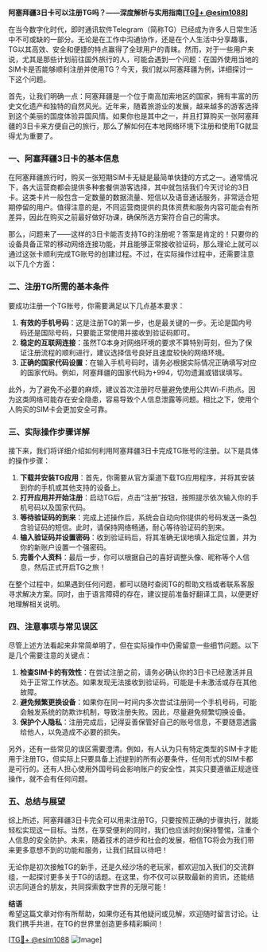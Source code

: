 **阿塞拜疆3日卡可以注册TG吗？——深度解析与实用指南[[TG💪+ @esim1088](https://t.me/s/esim1088)]**

在当今数字化时代，即时通讯软件Telegram（简称TG）已经成为许多人日常生活中不可或缺的一部分。无论是在工作中沟通协作，还是在个人生活中分享趣事，TG以其高效、安全和便捷的特点赢得了全球用户的青睐。然而，对于一些用户来说，尤其是那些计划前往国外旅行的人，可能会遇到一个问题：在国外使用当地的SIM卡是否能够顺利注册并使用TG？今天，我们就以阿塞拜疆为例，详细探讨一下这个问题。

首先，让我们明确一点：阿塞拜疆是一个位于南高加索地区的国家，拥有丰富的历史文化遗产和独特的自然风光。近年来，随着旅游业的发展，越来越多的游客选择到这个美丽的国度体验异国风情。如果你也是其中之一，并且打算购买一张阿塞拜疆的3日卡来方便自己的旅行，那么了解如何在本地网络环境下注册和使用TG就显得尤为重要了。

### 一、阿塞拜疆3日卡的基本信息

在阿塞拜疆旅行时，购买一张短期SIM卡无疑是最简单快捷的方式之一。通常情况下，各大运营商都会提供多种套餐供游客选择，其中就包括我们今天讨论的3日卡。这类卡片一般包含一定数量的数据流量、短信以及语音通话服务，非常适合短期停留的用户。值得注意的是，不同运营商提供的具体资费和服务内容可能会有所差异，因此在购买之前最好做好功课，确保所选方案符合自己的需求。

那么，问题来了——这样的3日卡能否支持TG的注册呢？答案是肯定的！只要你的设备具备正常的移动网络连接功能，并且能够正常接收验证码，那么理论上就可以通过这张卡顺利完成TG账号的创建过程。不过，在实际操作过程中，还需要注意以下几个方面：

### 二、注册TG所需的基本条件

要成功注册一个TG账号，你需要满足以下几点基本要求：

1. **有效的手机号码**：这是注册TG的第一步，也是最关键的一步。无论是国内号码还是国际号码，只要能正常使用并接收到验证码即可。
2. **稳定的互联网连接**：虽然TG本身对网络环境的要求不算特别苛刻，但为了保证注册流程的顺利进行，建议选择信号良好且速度较快的网络环境。
3. **正确的国家代码设置**：在输入手机号码时，请务必根据实际情况正确填写对应的国家代码。例如，阿塞拜疆的国家代码为+994，切勿遗漏或错误填写。

此外，为了避免不必要的麻烦，建议首次注册时尽量避免使用公共Wi-Fi热点。因为这类网络可能存在安全隐患，容易导致个人信息泄露等问题。相比之下，使用个人购买的SIM卡会更加安全可靠。

### 三、实际操作步骤详解

接下来，我们将详细介绍如何利用阿塞拜疆3日卡完成TG账号的注册。以下是具体的操作步骤：

1. **下载并安装TG应用**：首先，你需要从官方渠道下载TG应用程序，并将其安装到你的手机或其他支持的设备上。
2. **打开应用并开始注册**：启动TG后，点击“注册”按钮，按照提示依次输入你的手机号码以及国家代码。
3. **等待验证码的到来**：完成上述操作后，系统会自动向你提供的号码发送一条包含验证码的短信。此时，请保持网络畅通，耐心等待验证码的到来。
4. **输入验证码并设置密码**：收到验证码后，将其准确无误地填入指定位置，并为你的新账户设置一个强密码。
5. **完善个人资料**：最后一步，你可以根据自己的喜好调整头像、昵称等个人信息，然后正式开启TG之旅！

在整个过程中，如果遇到任何问题，都可以随时查阅TG的帮助文档或者联系客服寻求解决方案。同时，由于语言障碍的存在，建议提前准备好翻译工具，以便更好地理解相关说明。

### 四、注意事项与常见误区

尽管上述方法看起来非常简单明了，但在实际操作中仍需留意一些细节问题。以下是几个需要注意的关键点：

1. **检查SIM卡的有效性**：在尝试注册之前，请务必确认你的3日卡已经激活并且处于正常工作状态。如果发现无法接收到验证码，可能是卡未激活或存在其他故障。
2. **避免频繁更换设备**：如果你在同一时间内多次尝试注册同一个手机号码，可能会触发系统的防欺诈机制，导致注册失败。因此，尽量避免频繁切换设备。
3. **保护个人隐私**：注册完成后，记得妥善保管好自己的账号信息，不要随意透露给他人，以免造成不必要的损失。

另外，还有一些常见的误区需要澄清。例如，有人认为只有特定类型的SIM卡才能用于注册TG，但实际上只要具备上述提到的所有必要条件，任何形式的SIM卡都是可行的。还有人担心使用外国号码会影响账户的安全性，其实只要遵循正规途径操作，就不会有任何问题。

### 五、总结与展望

综上所述，阿塞拜疆3日卡完全可以用来注册TG，只要按照正确的步骤执行，就能轻松实现这一目标。当然，在享受便利的同时，我们也应该时刻保持警惕，注重个人信息的安全防护。未来，随着技术的进步和社会的发展，相信TG将会为我们带来更多意想不到的功能和服务，让我们拭目以待吧！

无论你是初次接触TG的新手，还是久经沙场的老玩家，都欢迎加入我们的交流群组，一起探讨更多关于TG的话题。在这里，你不仅可以获取最新的资讯，还能结识志同道合的朋友，共同探索数字世界的无限可能！

**结语**  
希望这篇文章对你有所帮助，如果你还有其他疑问或见解，欢迎随时留言讨论。让我们携手共进，在TG的世界里创造更多精彩瞬间！

[[TG💪+ @esim1088](https://t.me/s/esim1088) ![Image](https://i.postimg.cc/4NQfJmqS/Snipaste-2025-05-13-00-14-12.png)]